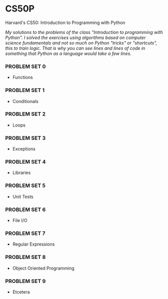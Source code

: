 # CS50P 
Harvard's CS50: Introduction to Programming with Python

_My solutions to the problems of the class "Introduction to programming with Python". I solved the exercises using algorithms based on computer science fundamentals and not so much on Python "tricks" or "shortcuts", this to train logic. That is why you can see lines and lines of code in something that Python as a language would take a few lines._


### PROBLEM SET 0
- Functions

### PROBLEM SET 1
- Conditionals

### PROBLEM SET 2
- Loops

### PROBLEM SET 3
- Exceptions

### PROBLEM SET 4
- Libraries

### PROBLEM SET 5
- Unit Tests

### PROBLEM SET 6
- File I/O

### PROBLEM SET 7
- Regular Expressions

### PROBLEM SET 8
- Object Oriented Programming

### PROBLEM SET 9
- Etcetera

